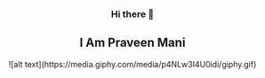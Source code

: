 <div align="center">
<h3>Hi there 👋</h3>
<h2>I Am Praveen Mani</h2>
![alt text](https://media.giphy.com/media/p4NLw3I4U0idi/giphy.gif)                           
</div>


<!--
**praveenalpha/praveenalpha** is a ✨ _special_ ✨ repository because its `README.md` (this file) appears on your GitHub profile.

Here are some ideas to get you started:

- 🔭 I’m currently working on ...
- 🌱 I’m currently learning ...
- 👯 I’m looking to collaborate on ...
- 🤔 I’m looking for help with ...
- 💬 Ask me about ...
- 📫 How to reach me: ...
- 😄 Pronouns: ...
- ⚡ Fun fact: ...
-->
